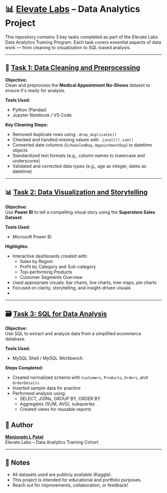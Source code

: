 # 📊 [Elevate Labs](https://www.linkedin.com/company/bebwwijwi) – Data Analytics Project

This repository contains 3 key tasks completed as part of the Elevate Labs Data Analytics Training Program. Each task covers essential aspects of data work — from cleaning to visualization to SQL-based analysis.

---

## 🧹 [Task 1: Data Cleaning and Preprocessing](https://github.com/Manjupatat/Data-Analysis/tree/main/Elevateslabs/Task1)

**Objective:**  
Clean and preprocess the **Medical Appointment No-Shows** dataset to ensure it's ready for analysis.

**Tools Used:**  
- Python (Pandas)
- Jupyter Notebook / VS Code

**Key Cleaning Steps:**
- Removed duplicate rows using `.drop_duplicates()`
- Checked and handled missing values with `.isnull().sum()`
- Converted date columns (`ScheduledDay`, `AppointmentDay`) to datetime objects
- Standardized text formats (e.g., column names to lowercase and underscores)
- Validated and corrected data types (e.g., age as integer, dates as datetime)

---

## 📊 [Task 2: Data Visualization and Storytelling](https://github.com/Manjupatat/Data-Analysis/tree/main/Elevateslabs/Task2)

**Objective:**  
Use **Power BI** to tell a compelling visual story using the **Superstore Sales Dataset**.

**Tools Used:**  
- Microsoft Power BI

**Highlights:**
- Interactive dashboards created with:
  - Sales by Region
  - Profit by Category and Sub-category
  - Top-performing Products
  - Customer Segments Overview
- Used appropriate visuals: bar charts, line charts, tree maps, pie charts
- Focused on clarity, storytelling, and insight-driven visuals
- 
---

## 🗃️ [Task 3: SQL for Data Analysis](https://github.com/Manjupatat/Data-Analysis/tree/main/Elevateslabs/Task3)

**Objective:**  
Use SQL to extract and analyze data from a simplified ecommerce database.

**Tools Used:**  
- MySQL Shell / MySQL Workbench

**Steps Completed:**
- Created normalized schema with `Customers`, `Products`, `Orders`, and `OrderDetails`
- Inserted sample data for practice
- Performed analysis using:
  - SELECT, JOINs, GROUP BY, ORDER BY
  - Aggregates (SUM, AVG), subqueries
  - Created views for reusable reports

## 🙌 Author

[**Manjunatn L Patat**](https://github.com/Manjupatat)  
Elevate Labs – Data Analytics Training Cohort

---

## 📌 Notes

- All datasets used are publicly available (Kaggle).
- This project is intended for educational and portfolio purposes.
- Reach out for improvements, collaboration, or feedback!



